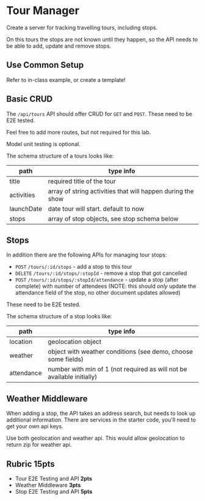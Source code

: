Tour Manager
===

Create a server for tracking travelling tours, including stops. 

On this tours the stops are not known until they happen, so
the API needs to be able to add, update and remove stops.

## Use Common Setup

Refer to in-class example, or create a template!

## Basic CRUD

The `/api/tours` API should offer CRUD for `GET` and `POST`. These need to 
be E2E tested. 

Feel free to add more routes, but not required for this lab. 

Model unit testing is optional.

The schema structure of a tours looks like:

path | type info
---|---
title | required title of the tour
activities | array of string activities that will happen during the show
launchDate | date tour will start. default to now
stops | array of stop objects, see stop schema below

## Stops

In addition there are the following APIs for managing tour stops:

* `POST` `/tours/:id/stops` - add a stop to this tour
* `DELETE` `/tours/:id/stops/:stopId` - remove a stop that got cancelled
* `POST` `/tours/:id/stops/:stopId/attendance` - update a stop (after complete) with number of attendees (NOTE: this should _only_ update the attendance field of the stop, no other document updates allowed)

These need to be E2E tested.

The schema structure of a stop looks like:

path | type info
---|---
location | geolocation object
weather | object with weather conditions (see demo, choose some fields)
attendance | number with min of 1 (not required as will not be available initially)

## Weather Middleware

When adding a stop, the API takes an address search, but needs to look up additional information. There are services in the starter code, you'll need to get your own api keys.

Use both geolocation and weather api. This would allow geolocation to return zip for weather api.


## Rubric **15pts**

* Tour E2E Testing and API **2pts**
* Weather Middleware **3pts**
* Stop E2E Testing and API **5pts**